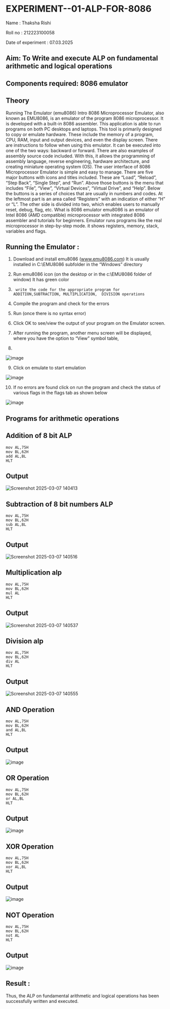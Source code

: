 # EXPERIMENT--01-ALP-FOR-8086
Name : Thaksha Rishi

Roll no : 212223100058

Date of experiment : 07.03.2025





## Aim: To Write and execute ALP on fundamental arithmetic and logical operations
## Components required: 8086  emulator 
## Theory 
Running The Emulator (emu8086) Intro 8086 Microprocessor Emulator, also known as EMU8086, is an emulator of the program 8086 microprocessor. It is developed with a built-in 8086 assembler. This application is able to run programs on both PC desktops and laptops. This tool is primarily designed to copy or emulate hardware. These include the memory of a program, CPU, RAM, input and output devices, and even the display screen. There are instructions to follow when using this emulator. It can be executed into one of the two ways: backward or forward. There are also examples of assembly source code included. With this, it allows the programming of assembly language, reverse engineering, hardware architecture, and creating miniature operating system (OS). The user interface of 8086 Microprocessor Emulator is simple and easy to manage. There are five major buttons with icons and titles included. These are “Load”, “Reload”, “Step Back”, “Single Step”, and “Run”. Above those buttons is the menu that includes “File”, “View”, “Virtual Devices”, “Virtual Drive”, and “Help”. Below the buttons is a series of choices that are usually in numbers and codes. At the leftmost part is an area called “Registers” with an indication of either “H” or “L”. The other side is divided into two, which enables users to manually reset, debug, flag, etc. What is 8086 emulator emu8086 is an emulator of Intel 8086 (AMD compatible) microprocessor with integrated 8086 assembler and tutorials for beginners. Emulator runs programs like the real microprocessor in step-by-step mode. it shows registers, memory, stack, variables and flags.


 ## Running the Emulator :
1.	Download and install emu8086 (www.emu8086.com) It is usually installed in C:\EMU8086 subfolder in the “Windows” directory
2.	  Run  emu8086 icon (on the desktop or in the c:\EMU8086 folder of window) It has green color 
 
 
3.		write the code for the appropriate program for ADDITION,SUBTRACTION, MULTIPLICATION,  DIVISION operations 

4.	 Compile the program and check for the errors 
5.	Run (once there is no syntax error) 

6.	Click OK to see/view the output of your program on the Emulator screen. 


7.	After running the program, another menu screen will be displayed, where you have the option to “View” symbol table,
8.	 


![image](https://user-images.githubusercontent.com/36288975/189273263-d65baae9-4b8f-4723-afb3-c0ffa4052b04.png)











9.	Click on emulate to start emulation 








![image](https://user-images.githubusercontent.com/36288975/189273273-9bb36ec1-e2e8-4892-8d35-37707332bfdc.png)








10.	If no errors are found click on run the program and check the status of various flags in the flags tab as shown below 






![image](https://user-images.githubusercontent.com/36288975/189273277-113a2a33-4a40-4ff8-95a5-ecd3a1f504fe.png)







## Programs for arithmetic  operations

## Addition  of 8 bit ALP 

```
mov AL,75H
mov BL,62H
add AL,BL
HLT
```


## Output  

![Screenshot 2025-03-07 140413](https://github.com/user-attachments/assets/fae2dc46-f6ab-4698-97ab-3bf548069c07)

 
## Subtraction   of 8 bit numbers  ALP 

 ```
mov AL,75H
mov BL,62H
sub AL,BL
HLT
```
## Output  

![Screenshot 2025-03-07 140516](https://github.com/user-attachments/assets/3a6abf30-4302-45ad-8b0e-0b46f31fc652)

## Multiplication alp 

```
mov AL,75H
mov BL,62H
mul AL
HLT
```
 ## Output  
![Screenshot 2025-03-07 140537](https://github.com/user-attachments/assets/4b1cefec-4216-413a-9247-82d26b2fcb70)


## Division alp 

```
mov AL,75H
mov BL,62H
div AL
HLT
```
## Output  

![Screenshot 2025-03-07 140555](https://github.com/user-attachments/assets/4376e030-cd7d-4c40-919f-e7046227ae04)

## AND Operation 

```
mov AL,75H
mov BL,62H
and AL,BL
HLT
```

## Output

![image](https://github.com/user-attachments/assets/668ba258-03af-4d7a-b52a-f3ee617b58fa)

## OR Operation 

```
mov AL,75H
mov BL,62H
or AL,BL
HLT
```

## Output

![image](https://github.com/user-attachments/assets/df2cd211-6b5f-4975-a196-fe8d99c9af60)


## XOR Operation 

```
mov AL,75H
mov BL,62H
xor AL,BL
HLT
```

## Output

![image](https://github.com/user-attachments/assets/9567da98-0868-4619-ae10-0f6c3544597d)


## NOT Operation 

```
mov AL,75H
mov BL,62H
not AL
HLT
```

## Output

![image](https://github.com/user-attachments/assets/58970344-8541-47a6-94ca-09308eda5161)

## Result :
 
Thus, the ALP on fundamental arithmetic and logical operations has been successfully written and executed.







